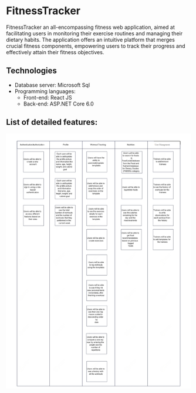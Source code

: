 # FitnessTracker

FitnessTracker an all-encompassing fitness web application, aimed at facilitating users in monitoring their exercise routines and managing their dietary habits. The application offers an intuitive platform that merges crucial fitness components, empowering users to track their progress and effectively attain their fitness objectives.


## Technologies

- Database server: Microsoft Sql
- Programming languages:
  - Front-end: React JS
  - Back-end: ASP.NET Core 6.0 
 
 
 
## List of detailed features:


![alt text](https://github.com/tavi255/FeatureDiagram/blob/main/feature_diagram%20%20(1).png)

